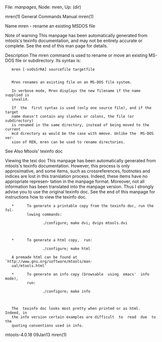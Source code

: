 File: *manpages*,  Node: mren,  Up: (dir)

mren(1)                     General Commands Manual                    mren(1)



Name
       mren - rename an existing MSDOS file



Note of warning
       This  manpage  has  been  automatically generated from mtools's texinfo
       documentation, and may not be entirely accurate or complete.   See  the
       end of this man page for details.

Description
       The  mren  command is used to rename or move an existing MS-DOS file or
       subdirectory. Its syntax is:

       mren [-voOsSrRA] sourcefile targetfile


       Mren renames an existing file on an MS-DOS file system.

       In verbose mode, Mren displays the new filename if the name supplied is
       invalid.

       If  the  first syntax is used (only one source file), and if the target
       name doesn't contain any slashes or colons, the file (or  subdirectory)
       is renamed in the same directory, instead of being moved to the current
       mcd directory as would be the case with mmove. Unlike the  MS-DOS  ver‐
       sion of REN, mren can be used to rename directories.

See Also
       Mtools' texinfo doc

Viewing the texi doc
       This  manpage  has  been  automatically generated from mtools's texinfo
       documentation. However, this process is only  approximative,  and  some
       items,  such as crossreferences, footnotes and indices are lost in this
       translation process.  Indeed, these items have no appropriate represen‐
       tation  in  the manpage format.  Moreover, not all information has been
       translated into the manpage version.  Thus I strongly advise you to use
       the original texinfo doc.  See the end of this manpage for instructions
       how to view the texinfo doc.

       *      To generate a printable copy from the texinfo doc, run the  fol‐
              lowing commands:

                     ./configure; make dvi; dvips mtools.dvi



       *      To generate a html copy,  run:

                     ./configure; make html

       A premade html can be found at `http://www.gnu.org/software/mtools/man‐
       ual/mtools.html'

       *      To generate an info copy (browsable  using  emacs'  info  mode),
              run:

                     ./configure; make info



       The  texinfo doc looks most pretty when printed or as html.  Indeed, in
       the info version certain examples are difficult  to  read  due  to  the
       quoting conventions used in info.

mtools-4.0.18                       09Jan13                            mren(1)

